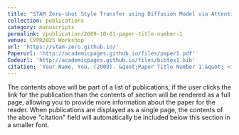 ```yaml
---
title: "STAM Zero-shot Style Transfer using Diffusion Model via Attention Modulation"
collection: publications
category: manuscripts
permalink: /publication/2009-10-01-paper-title-number-1
venue: CVPR2025 Workshop
url: 'https://stam-zero.github.io/'
Paperurl: 'http://academicpages.github.io/files/paper1.pdf'
Codeurl: 'http://academicpages.github.io/files/bibtex1.bib'
citation: 'Your Name, You. (2009). &quot;Paper Title Number 1.&quot; <i>Journal 1</i>. 1(1).'
---
```

The contents above will be part of a list of publications, if the user clicks the link for the publication than the contents of section will be rendered as a full page, allowing you to provide more information about the paper for the reader. When publications are displayed as a single page, the contents of the above "citation" field will automatically be included below this section in a smaller font.
